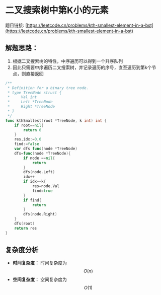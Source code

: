# 二叉搜索树中第K小的元素

题目链接: [https://leetcode.cn/problems/kth-smallest-element-in-a-bst](https://leetcode.cn/problems/kth-smallest-element-in-a-bst)

## 解题思路：

1. 根据二叉搜索树的特性，中序遍历可以得到一个升序队列
2. 因此只需要中序遍历二叉搜索树，并记录遍历的序号，直至遍历到第k个节点，则直接返回

```go
/**
 * Definition for a binary tree node.
 * type TreeNode struct {
 *     Val int
 *     Left *TreeNode
 *     Right *TreeNode
 * }
 */
func kthSmallest(root *TreeNode, k int) int {
    if root==nil{
        return 0
    }
    res,idx:=0,0
    find:=false
    var dfs func(node *TreeNode)
    dfs=func(node *TreeNode){
        if node ==nil{
            return
        }
        dfs(node.Left)
        idx++
        if idx==k{
            res=node.Val
            find=true
        }
        if find{
            return
        }
        dfs(node.Right)
    }
    dfs(root)
    return res
}
```

## 复杂度分析

- **时间复杂度：** 时间复杂度为$$O(n)$$
- **空间复杂度：** 空间复杂度为$$O(1)$$
